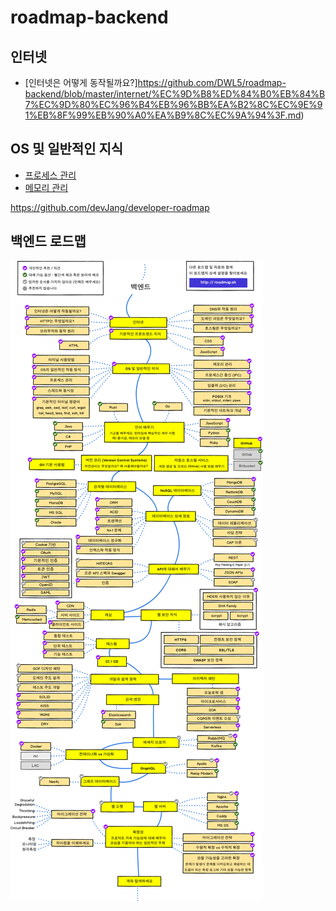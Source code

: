 # roadmap-backend

## 인터넷
- [인터넷은 어떻게 동작될까요?]https://github.com/DWL5/roadmap-backend/blob/master/internet/%EC%9D%B8%ED%84%B0%EB%84%B7%EC%9D%80%EC%96%B4%EB%96%BB%EA%B2%8C%EC%9E%91%EB%8F%99%EB%90%A0%EA%B9%8C%EC%9A%94%3F.md)

## OS 및 일반적인 지식
- [프로세스 관리](https://github.com/DWL5/roadmap-backend/blob/master/os/%ED%94%84%EB%A1%9C%EC%84%B8%EC%8A%A4%EA%B4%80%EB%A6%AC.md)
- [메모리 관리](https://github.com/DWL5/roadmap-backend/blob/master/os/%EB%A9%94%EB%AA%A8%EB%A6%AC%EA%B4%80%EB%A6%AC.md)

https://github.com/devJang/developer-roadmap

## 백엔드 로드맵

![Back-end Roadmap](backend.png)
